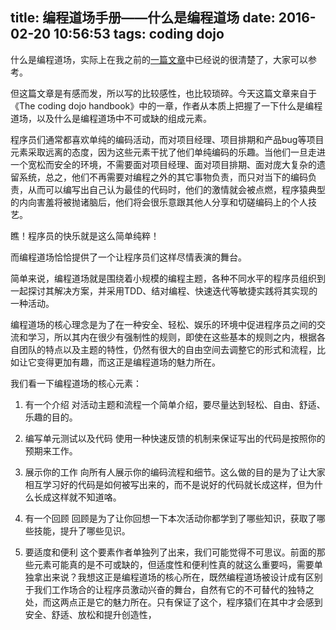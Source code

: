 title: 编程道场手册——什么是编程道场
date: 2016-02-20 10:56:53
tags: coding dojo
---

什么是编程道场，实际上在我之前的[一篇文章](/2014/07/20/编程道场/index.html)中已经说的很清楚了，大家可以参考。

但这篇文章是有感而发，所以写的比较感性，也比较琐碎。今天这篇文章来自于《The coding dojo handbook》中的一章，作者从本质上把握了一下什么是编程道场，以及什么是编程道场中不可或缺的组成元素。

程序员们通常都喜欢单纯的编码活动，而对项目经理、项目排期和产品bug等项目元素采取远离的态度，因为这些元素干扰了他们单纯编码的乐趣。当他们一旦走进一个宽松而安全的环境，不需要面对项目经理、面对项目排期、面对庞大复杂的遗留系统，总之，他们不再需要对编程之外的其它事物负责，而只对当下的编码负责，从而可以编写出自己认为最佳的代码时，他们的激情就会被点燃，程序猿典型的内向害羞将被抛诸脑后，他们将会很乐意跟其他人分享和切磋编码上的个人技艺。

瞧！程序员的快乐就是这么简单纯粹！

而编程道场恰恰提供了一个让程序员们这样尽情表演的舞台。

简单来说，编程道场就是围绕着小规模的编程主题，各种不同水平的程序员组织到一起探讨其解决方案，并采用TDD、结对编程、快速迭代等敏捷实践将其实现的一种活动。

编程道场的核心理念是为了在一种安全、轻松、娱乐的环境中促进程序员之间的交流和学习，所以其内在很少有强制性的规则，即使在这些基本的规则之内，根据各自团队的特点以及主题的特性，仍然有很大的自由空间去调整它的形式和流程，比如让它变得更加有趣，而这正是编程道场的魅力所在。

我们看一下编程道场的核心元素：

1. 有一个介绍
对活动主题和流程一个简单介绍，要尽量达到轻松、自由、舒适、乐趣的目的。

2. 编写单元测试以及代码
使用一种快速反馈的机制来保证写出的代码是按照你的预期来工作。

3. 展示你的工作
向所有人展示你的编码流程和细节。这么做的目的是为了让大家相互学习好的代码是如何被写出来的，而不是说好的代码就长成这样，但为什么长成这样就不知道咯。

4. 有一个回顾
回顾是为了让你回想一下本次活动你都学到了哪些知识，获取了哪些技能，提升了哪些见识。

5. 要适度和便利
这个要素作者单独列了出来，我们可能觉得不可思议。前面的那些元素可能真的是不可或缺的，但适度性和便利性真的就这么重要吗，需要单独拿出来说？我想这正是编程道场的核心所在，既然编程道场被设计成有区别于我们工作场合的让程序员激动兴奋的舞台，自然有它的不可替代的独特之处，而这两点正是它的魅力所在。只有保证了这个，程序猿们在其中才会感到安全、舒适、放松和提升创造性，


